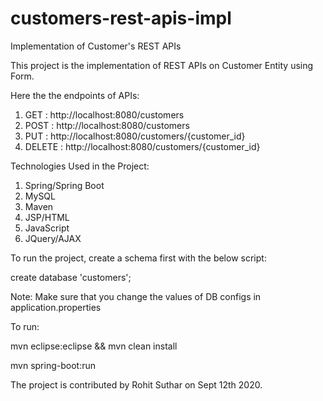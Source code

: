 # customers-rest-apis-impl
Implementation of Customer's REST APIs

This project is the implementation of REST APIs on Customer Entity using Form.

Here the the endpoints of APIs:

1. GET : http://localhost:8080/customers
2. POST : http://localhost:8080/customers
3. PUT : http://localhost:8080/customers/{customer_id}
4. DELETE : http://localhost:8080/customers/{customer_id}

Technologies Used in the Project:

1. Spring/Spring Boot
2. MySQL
3. Maven
4. JSP/HTML
5. JavaScript
6. JQuery/AJAX

To run the project, create a schema first with the below script:

create database 'customers';

Note: Make sure that you change the values of DB configs in application.properties

To run:

mvn eclipse:eclipse && mvn clean install

mvn spring-boot:run

The project is contributed by Rohit Suthar on Sept 12th 2020.

